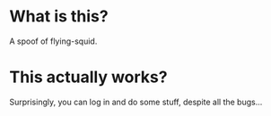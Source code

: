 # What is this?
 A spoof of flying-squid.
 
# This actually works?
 Surprisingly, you can log in and do some stuff, despite all the bugs...